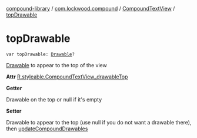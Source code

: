 [compound-library](../../index.md) / [com.lockwood.compound](../index.md) / [CompoundTextView](index.md) / [topDrawable](./top-drawable.md)

# topDrawable

`var topDrawable: `[`Drawable`](https://developer.android.com/reference/android/graphics/drawable/Drawable.html)`?`

[Drawable](https://developer.android.com/reference/android/graphics/drawable/Drawable.html) to appear to the top of the view

**Attr**
[R.styleable.CompoundTextView_drawableTop](#)

**Getter**

Drawable on the top or null if it's empty

**Setter**

Drawable to appear to the top (use null if you do not want a drawable there),
then [updateCompoundDrawables](update-compound-drawables.md)

